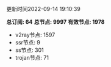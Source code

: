 更新时间2022-09-14 19:10:39

**总订阅: 64**
**总节点: 9997**
**有效节点: 1978**
- v2ray节点: 1597
- ssr节点: 9
- ss节点: 301
- trojan节点: 71
